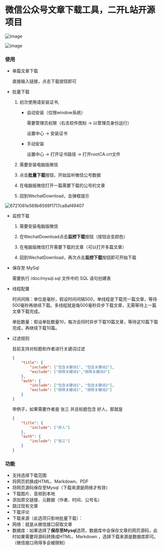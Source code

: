 # 微信公众号文章下载工具，二开L站开源项目

![image](https://github.com/user-attachments/assets/4c2a4bce-a28c-472f-87b1-18abfcb9564f)

![image](https://github.com/user-attachments/assets/c430eb7d-7cb4-4889-8489-5da750b1d5a7)

### 使用


- 单篇文章下载

  直接输入链接，点击下载按钮即可

- 批量下载

  1. 初次使用请安装证书,
     
      - 自动安装（仅限window系统）
      
        需要管理员权限（右击软件图标 -> 以管理员身份运行）
      
        设置中心 → 安装证书
      
      - 手动安装
      
        设置中心 → 打开证书路径 → 打开rootCA.crt文件
      
  2. 需要安装电脑版微信

  3. 点击**批量下载**按钮，开始监听微信公号数据

  4. 在电脑版微信打开一篇需要下载的公号的文章

  5. 回到WechatDownload，会弹框提示

![6721081e569b6569f1717ca8af49407](https://github.com/user-attachments/assets/987e9692-af77-44e8-8100-c62063d31b31)

- 监控下载

  1. 需要安装电脑版微信
  
  2. 在WechatDownload点击**监控下载**按钮（按钮会变颜色）
  
  3. 在电脑版微信打开需要下载的文章（可以打开多篇文章）
  
  4. 回到WechatDownload，再次点击**监控下载**按钮即可开始下载
  
  
- 保存至 MySql

  需要执行 /doc/mysql.sql 文件中的 SQL 语句创建表
  
- 线程配置

  时间间隔：单位是毫秒，假设时间间隔500，单线程是下载完一篇文章，等待500毫秒再继续下载。多线程就是每500毫秒异步下载文章，无需等待上一篇文章下载完成。

  单批数量：假设单批数量10，每次会同时异步下载10篇文章，等待这10篇下载完成，再继续下载10篇。

- 过滤规则

  目前支持对标题和作者进行关键词过滤

  ```json
  {
      "title": {
          "include": ["包含关键词1", "包含关键词2"],
          "exclude": ["排除关键词1","排除关键词2"]
      },
      "auth": {
          "include": ["包含关键词1", "包含关键词2"],
          "exclude": ["排除关键词1", "排除关键词2"]
      }
  }
  ```
  
  举例子，如果需要作者是 张三 并且标题包含 好人，那就是
  
  ```json
  {
      "title": {
          "include": ["好人"]
      },
      "auth": {
          "include": ["张三"]
      }
  }
  ```
  
### 功能

- 支持选择下载范围
- 将网页抓换成HTML、Markdown、PDF
- 将网页源码保存至Mysql（下载来源是网络才有效）
- 下载图片、音频到本地
- 添加原文链接、元数据（作者、时间、公号名）
- 跳过现有文章
- 下载评论
- 下载来源（此选项只影响批量下载）：
- 网络：就是从微信接口获取文章
- 数据库：如果选择了**保存至Mysql**选项，数据库中会保存文章的网页源码，此时如果需要将源码转换成HTML、Markdown ，选择下载来源是数据库即可。（微信接口用得多会被限制）
